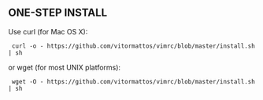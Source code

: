 ONE-STEP INSTALL
----------------

Use curl (for Mac OS X):

     curl -o - https://github.com/vitormattos/vimrc/blob/master/install.sh | sh

or wget (for most UNIX platforms):

     wget -O - https://github.com/vitormattos/vimrc/blob/master/install.sh | sh
